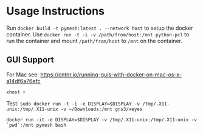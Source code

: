 # Usage Instructions

Run `docker build -t pymesh:latest . --network host` to setup the docker container. Use `docker run -t -i -v /path/from/host:/mnt python-pcl` to run the container and mount `/path/from/host` to `/mnt` on the container.

## GUI Support

For Mac see: https://cntnr.io/running-guis-with-docker-on-mac-os-x-a14df6a76efc

`xhost +`

Test: `sudo docker run -t -i -e DISPLAY=$DISPLAY -v /tmp/.X11-unix:/tmp/.X11-unix -v ~/Downloads:/mnt gns3/xeyes`

``docker run -it -e DISPLAY=$DISPLAY -v /tmp/.X11-unix:/tmp/.X11-unix -v `pwd`:/mnt pymesh bash``
